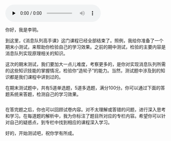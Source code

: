 <audio id="audio" title="期末测试 | 消息队列100分试卷等你来挑战！" controls="" preload="none"><source id="mp3" src="https://static001.geekbang.org/resource/audio/b2/ab/b296efc38a855100c3ec55af6983e3ab.mp3"></audio>

你好，我是李玥。

到这里，《消息队列高手课》这门课程已经全部结束了。照例，我给你准备了一个期末小测试，来帮助你检验自己的学习效果。之前的期中测试，检验的主要内容是消息队列实现原理相关的知识。

这次的期末测试，我们要加大一点儿难度，考察更多的，是你对实现消息队列所需的这些知识技能的掌握情况，检验你“造轮子”的能力。当然，测试题中涉及到的知识都是我们课程中讲到过的。

在期末测试题中，共有5道单选题，5道多选题，满分100分。你可以通过下面的答题系统来答题，检测自己的学习效果。

[<img src="https://static001.geekbang.org/resource/image/28/a4/28d1be62669b4f3cc01c36466bf811a4.png" alt="">](http://time.geekbang.org/quiz/intro?act_id=60&amp;exam_id=68)

在答完题之后，你也可以回顾试卷内容。对不太理解或答错的问题，进行深入思考和学习。在每道题的解析中，我为你标注了题目所对应的专栏内容。希望你可以针对自己的疑惑点，到专栏中找到相应的课程深入学习。

好的，开始测试吧，祝你学有所成。


